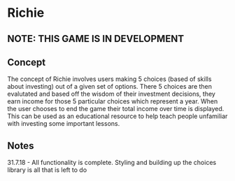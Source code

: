 # Richie

## NOTE: THIS GAME IS IN DEVELOPMENT
## Concept

The concept of Richie involves users making 5 choices (based of skills about investing) out of a given set of options. There 5 choices are then evalutated and based off the wisdom of their investment decisions, they earn income for those 5 particular choices which represent a year. When the user chooses to end the game their total income over time is displayed. This can be used as an educational resource to help teach people unfamiliar with investing some important lessons.

## Notes

31.7.18 - All functionality is complete. Styling and building up the choices library is all that is left to do
